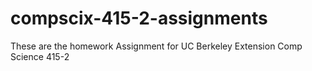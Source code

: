 # compscix-415-2-assignments
These are the homework Assignment for UC Berkeley Extension Comp Science 415-2
